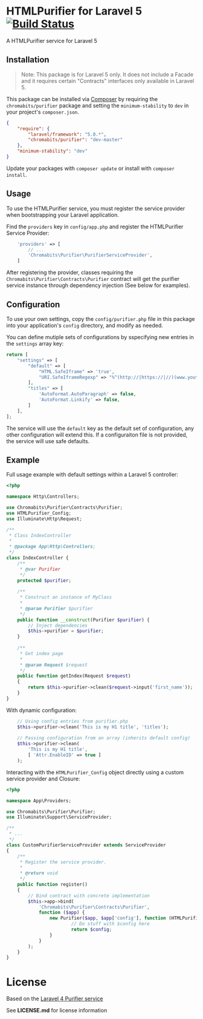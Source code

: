 # HTMLPurifier for Laravel 5 [![Build Status](https://travis-ci.org/etcinit/purifier.svg?branch=master)](https://travis-ci.org/etcinit/purifier)

A HTMLPurifier service for Laravel 5

## Installation

> Note: This package is for Laravel 5 only. It does not include a Facade and it requires certain "Contracts" interfaces only available in Laravel 5. 

This package can be installed via [Composer](http://getcomposer.org) by requiring the `chromabits/purifier` package and setting the `minimum-stability` to `dev` in your project's `composer.json`.

```json
{
    "require": {
        "laravel/framework": "5.0.*",
        "chromabits/purifier": "dev-master"
    },
    "minimum-stability": "dev"
}
```

Update your packages with `composer update` or install with `composer install`.

## Usage

To use the HTMLPurifier service, you must register the service provider when bootstrapping your Laravel application.

Find the `providers` key in `config/app.php` and register the HTMLPurifier Service Provider:

```php
    'providers' => [
        // ...
        'Chromabits\Purifier\PurifierServiceProvider',
    ]
```

After registering the provider, classes requiring the `Chromabits\Purifier\Contracts\Purifier` contract will get the purifier service instance through dependency injection (See below for examples).

## Configuration

To use your own settings, copy the `config/purifier.php` file in this package into your application's `config` directory, and modify as needed.

You can define mutiple sets of configurations by sspecifying new entries in the `settings` array key:

```php
return [
    "settings" => [
        "default" => [
            "HTML.SafeIframe" => 'true',
            "URI.SafeIframeRegexp" => "%^(http://|https://|//)(www.youtube.com/embed/|player.vimeo.com/video/)%",
        ],
        "titles" => [
            'AutoFormat.AutoParagraph' => false,
            'AutoFormat.Linkify' => false,
        ]
    ],
];
```

The service will use the `default` key as the default set of configuration, any other configuration will extend this. If a configuraiton file is not provided, the service will use safe defaults.

## Example

Full usage example with default settings within a Laravel 5 controller:

```php
<?php

namespace Http\Controllers;

use Chromabits\Purifier\Contracts\Purifier;
use HTMLPurifier_Config;
use Illuminate\Http\Request;

/**
 * Class IndexController
 *
 * @package App\Http\Controllers;
 */
class IndexController {
	/**
	 * @var Purifier
	 */
	protected $purifier;
	
	/**
	 * Construct an instance of MyClass
	 *
	 * @param Purifier $purifier
	 */
	public function __construct(Purifier $purifier) {
		// Inject dependencies
		$this->purifier = $purifier;
	}
	
	/**
	 * Get index page
	 *
	 * @param Request $request
	 */
	public function getIndex(Request $request)
	{
		return $this->purifier->clean($request->input('first_name'));
	}
}
```

With dynamic configuration:

```php
	// Using config entries from purifier.php
	$this->purifier->clean('This is my H1 title', 'titles');
	
	// Passing configuration from an array (inherits default config)
	$this->purifier->clean(
		'This is my H1 title',
		[ 'Attr.EnableID' => true ]
	);
```

Interacting with the `HTMLPurifier_Config` object directly using a custom service provider and Closure:

```php
<?php

namespace App\Providers;

use Chromabits\Purifier\Purifier;
use Illuminate\Support\ServiceProvider;

/**
 * ...
 */
class CustomPurifierServiceProvider extends ServiceProvider
{
    /**
     * Register the service provider.
     *
     * @return void
     */
    public function register()
    {
        // Bind contract with concrete implementation
        $this->app->bind(
        	'Chromabits\Purifier\Contracts\Purifier',
        	function ($app) {
          		new Purifier($app, $app['config'], function (HTMLPurifier_Config $config) {
                		// Do stuff with $config here
                		return $config;
                }
            }
        );
    }
}
```

# License

Based on the [Laravel 4 Purifier service]((https://github.com/mewebstudio/purifier)) 

See **LICENSE.md** for license information
